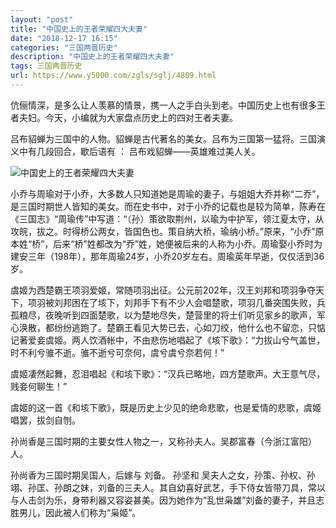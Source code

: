 ```yaml
---
layout: "post"
title: "中国史上的王者荣耀四大夫妻"
date: "2018-12-17 16:15"
categories: "三国两晋历史"
description: "中国史上的王者荣耀四大夫妻"
tags: 三国两晋历史
url: https://www.y5000.com/zgls/sglj/4809.html
---
```






伉俪情深，是多么让人羡慕的情景，携一人之手白头到老。中国历史上也有很多王者夫妇。今天，小编就为大家盘点历史上的四对王者夫妻。

吕布貂蝉为三国中的人物。貂蝉是古代著名的美女。吕布为三国第一猛将。三国演义中有几段回合，歇后语有 ： 吕布戏貂蝉——英雄难过美人关。

![中国史上的王者荣耀四大夫妻](/uploads/allimg/161108/6-16110Q55250F4.JPG)

小乔与周瑜对于小乔，大多数人只知道她是周瑜的妻子，与姐姐大乔并称“二乔”，是三国时期世人皆知的美女。而在史书中，对于小乔的记载也是较为简单，陈寿在《三国志》“周瑜传”中写道：“（孙）策欲取荆州，以瑜为中护军，领江夏太守，从攻皖，拔之。时得桥公两女，皆国色也。策自纳大桥，瑜纳小桥。”原来，“小乔”原本姓“桥”，后来“桥”姓都改为“乔”姓，她便被后来的人称为小乔。周瑜娶小乔时为建安三年（198年），那年周瑜24岁，小乔20岁左右。周瑜英年早逝，仅仅活到36岁。

虞姬为西楚霸王项羽爱姬，常随项羽出征。公元前202年，汉王刘邦和项羽争夺天下，项羽被刘邦困在了垓下，刘邦手下有不少人会唱楚歌，项羽几番突围失败，兵孤粮尽，夜晚听到四面楚歌，以为楚地尽失，楚营里的将士们听见家乡的歌声，军心涣散，都纷纷逃跑了。楚霸王看见大势已去，心如刀绞，他什么也不留恋，只惦记著爱妾虞姬。两人饮酒帐中，不由悲伤地唱起了《垓下歌》：“力拔山兮气盖世，时不利兮骓不逝。骓不逝兮可奈何，虞兮虞兮奈若何！”

虞姬凄然起舞，忍泪唱起《和垓下歌》：“汉兵已略地，四方楚歌声。大王意气尽，贱妾何聊生！”

虞姬的这一首《和垓下歌》，既是历史上少见的绝命悲歌，也是爱情的悲歌，虞姬唱罢，拔剑自刎。

孙尚香是三国时期的主要女性人物之一，又称孙夫人。吴郡富春（今浙江富阳）人。

孙尚香为三国时期吴国人，后嫁与 刘备。 孙坚和
吴夫人之女，孙策、孙权、孙翊、孙匡、孙朗之妹，刘备的三夫人。其自幼喜好武艺，手下侍女皆带刀具，常以与人击剑为乐，身带利器又容姿甚美。因为她作为“乱世枭雄”刘备的妻子，并且志胜男儿，因此被人们称为“枭姬”。
